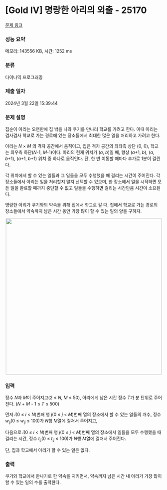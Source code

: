 # [Gold IV] 명랑한 아리의 외출 - 25170 

[문제 링크](https://www.acmicpc.net/problem/25170) 

### 성능 요약

메모리: 143556 KB, 시간: 1252 ms

### 분류

다이나믹 프로그래밍

### 제출 일자

2024년 3월 22일 15:39:44

### 문제 설명

<p>집순이 아리는 오랜만에 집 밖을 나와 쿠기를 만나러 학교를 가려고 한다. 이때 아리는 겸사겸사 학교로 가는 경로에 있는 장소들에서 최대한 많은 일을 처리하고 가려고 한다.</p>

<p>아리는 <em>N</em> × <em>M</em> 의 격자 공간에서 움직이고, 집은 격자 공간의 최좌측 상단 (0, 0), 학교는 최우측 하단(<em>N</em>-1, <em>M</em>-1)이다. 아리의 현재 위치가 (<em>a</em>, <em>b</em>)일 때, 항상 (<em>a</em>+1, <em>b</em>), (<em>a</em>, <em>b</em>+1), (<em>a</em>+1, <em>b</em>+1) 위치 중 하나로 움직인다. 단, 한 번 이동할 때마다 추가로 1분이 걸린다.</p>

<p>각 위치에서 할 수 있는 일들과 그 일들을 모두 수행했을 때 걸리는 시간이 주어진다. 각 장소들에서 아리는 일을 처리할지 말지 선택할 수 있으며, 한 장소에서 일을 시작하면 모든 일을 완료할 때까지 중단할 수 없고 일들을 수행하면 걸리는 시간만큼 시간이 소요된다.</p>

<p>명랑한 아리가 쿠기와의 약속을 위해 집에서 학교로 갈 때, 집에서 학교로 가는 경로의 장소들에서 약속까지 남은 시간 동안 가장 많이 할 수 있는 일의 양을 구하자.</p>

<p style="text-align: center;"><img alt="" src="https://upload.acmicpc.net/c0f668e1-4cd6-4130-b91e-5c8d16f86471/-/preview/" width="500px"></p>

### 입력 

 <p>정수 <em>N</em>과 <em>M</em>이 주어지고(2 ≤ <em>N</em>, <em>M</em> ≤ 50), 아리에게 남은 시간 정수 <em>T</em>가 분 단위로 주어진다. (<em>N</em> + <em>M</em> - 1 ≤ <em>T</em> ≤ 500)</p>

<p>먼저 <em>i</em>(0 ≤ <em>i</em> < <em>N</em>)번째 행 <em>j</em>(0 ≤ <em>j</em> < <em>M</em>)번째 열의 장소에서 할 수 있는 일들의 개수, 정수 <em>w<sub>ij</sub></em>(0 ≤ <em>w<sub>ij</sub></em> ≤ 100)가 <em>N</em>행 <em>M</em>열에 걸쳐서 주어지고,</p>

<p>다음으로 <em>i</em>(0 ≤ <em>i</em> < <em>N</em>)번째 행 <em>j</em>(0 ≤ <em>j</em> < <em>M</em>)번째 열의 장소에서 일들을 모두 수행했을 때 걸리는 시간, 정수 <em>t<sub>ij</sub></em>(0 ≤ <em>t<sub>ij</sub></em> ≤ 100)가 <em>N</em>행 <em>M</em>열에 걸쳐서 주어진다.</p>

<p>단, 집과 학교에서 아리가 할 수 있는 일은 없다.</p>

### 출력 

 <p>쿠기와 학교에서 만나기로 한 약속을 지키면서, 약속까지 남은 시간 내 아리가 가장 많이 할 수 있는 일의 수를 출력한다.</p>

